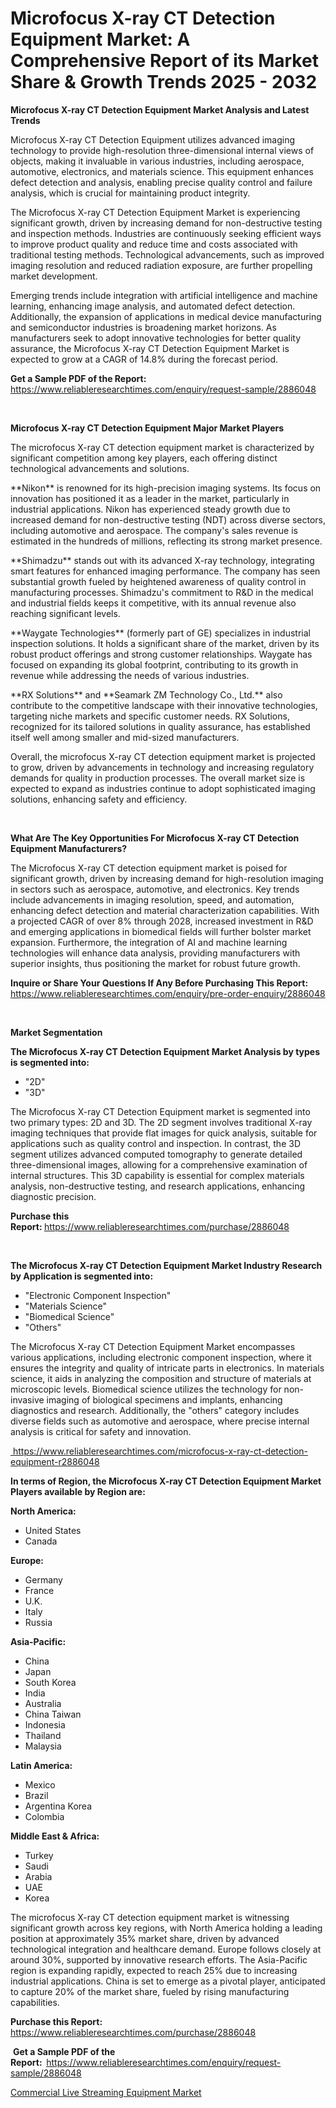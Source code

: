 <p><h1>Microfocus X-ray CT Detection Equipment Market: A Comprehensive Report of its Market Share & Growth Trends 2025 - 2032</h1></p><p><strong>Microfocus X-ray CT Detection Equipment Market Analysis and Latest Trends</strong></p>
<p><p>Microfocus X-ray CT Detection Equipment utilizes advanced imaging technology to provide high-resolution three-dimensional internal views of objects, making it invaluable in various industries, including aerospace, automotive, electronics, and materials science. This equipment enhances defect detection and analysis, enabling precise quality control and failure analysis, which is crucial for maintaining product integrity.</p><p>The Microfocus X-ray CT Detection Equipment Market is experiencing significant growth, driven by increasing demand for non-destructive testing and inspection methods. Industries are continuously seeking efficient ways to improve product quality and reduce time and costs associated with traditional testing methods. Technological advancements, such as improved imaging resolution and reduced radiation exposure, are further propelling market development.</p><p>Emerging trends include integration with artificial intelligence and machine learning, enhancing image analysis, and automated defect detection. Additionally, the expansion of applications in medical device manufacturing and semiconductor industries is broadening market horizons. As manufacturers seek to adopt innovative technologies for better quality assurance, the Microfocus X-ray CT Detection Equipment Market is expected to grow at a CAGR of 14.8% during the forecast period.</p></p>
<p><strong>Get a Sample PDF of the Report:&nbsp;</strong> <a href="https://www.reliableresearchtimes.com/enquiry/request-sample/2886048?utm_campaign=1950&utm_medium=2&utm_source=Github&utm_content=ia&utm_term=13032025&utm_id=microfocus-x-ray-ct-detection-equipment">https://www.reliableresearchtimes.com/enquiry/request-sample/2886048</a></p>
<p>&nbsp;</p>
<p><strong>Microfocus X-ray CT Detection Equipment Major Market Players</strong></p>
<p><p>The microfocus X-ray CT detection equipment market is characterized by significant competition among key players, each offering distinct technological advancements and solutions. </p><p>**Nikon** is renowned for its high-precision imaging systems. Its focus on innovation has positioned it as a leader in the market, particularly in industrial applications. Nikon has experienced steady growth due to increased demand for non-destructive testing (NDT) across diverse sectors, including automotive and aerospace. The company's sales revenue is estimated in the hundreds of millions, reflecting its strong market presence.</p><p>**Shimadzu** stands out with its advanced X-ray technology, integrating smart features for enhanced imaging performance. The company has seen substantial growth fueled by heightened awareness of quality control in manufacturing processes. Shimadzu's commitment to R&D in the medical and industrial fields keeps it competitive, with its annual revenue also reaching significant levels.</p><p>**Waygate Technologies** (formerly part of GE) specializes in industrial inspection solutions. It holds a significant share of the market, driven by its robust product offerings and strong customer relationships. Waygate has focused on expanding its global footprint, contributing to its growth in revenue while addressing the needs of various industries.</p><p>**RX Solutions** and **Seamark ZM Technology Co., Ltd.** also contribute to the competitive landscape with their innovative technologies, targeting niche markets and specific customer needs. RX Solutions, recognized for its tailored solutions in quality assurance, has established itself well among smaller and mid-sized manufacturers. </p><p>Overall, the microfocus X-ray CT detection equipment market is projected to grow, driven by advancements in technology and increasing regulatory demands for quality in production processes. The overall market size is expected to expand as industries continue to adopt sophisticated imaging solutions, enhancing safety and efficiency.</p></p>
<p>&nbsp;</p>
<p><strong>What Are The Key Opportunities For Microfocus X-ray CT Detection Equipment Manufacturers?</strong></p>
<p><p>The Microfocus X-ray CT detection equipment market is poised for significant growth, driven by increasing demand for high-resolution imaging in sectors such as aerospace, automotive, and electronics. Key trends include advancements in imaging resolution, speed, and automation, enhancing defect detection and material characterization capabilities. With a projected CAGR of over 8% through 2028, increased investment in R&D and emerging applications in biomedical fields will further bolster market expansion. Furthermore, the integration of AI and machine learning technologies will enhance data analysis, providing manufacturers with superior insights, thus positioning the market for robust future growth.</p></p>
<p><strong>Inquire or Share Your Questions If Any Before Purchasing This Report:</strong> <a href="https://www.reliableresearchtimes.com/enquiry/pre-order-enquiry/2886048?utm_campaign=1950&utm_medium=2&utm_source=Github&utm_content=ia&utm_term=13032025&utm_id=microfocus-x-ray-ct-detection-equipment">https://www.reliableresearchtimes.com/enquiry/pre-order-enquiry/2886048</a></p>
<p>&nbsp;</p>
<p><strong>Market Segmentation</strong></p>
<p><strong>The Microfocus X-ray CT Detection Equipment Market Analysis by types is segmented into:</strong></p>
<p><ul><li>"2D"</li><li>"3D"</li></ul></p>
<p><p>The Microfocus X-ray CT Detection Equipment market is segmented into two primary types: 2D and 3D. The 2D segment involves traditional X-ray imaging techniques that provide flat images for quick analysis, suitable for applications such as quality control and inspection. In contrast, the 3D segment utilizes advanced computed tomography to generate detailed three-dimensional images, allowing for a comprehensive examination of internal structures. This 3D capability is essential for complex materials analysis, non-destructive testing, and research applications, enhancing diagnostic precision.</p></p>
<p><strong>Purchase this Report:&nbsp;</strong><a href="https://www.reliableresearchtimes.com/purchase/2886048?utm_campaign=1950&utm_medium=2&utm_source=Github&utm_content=ia&utm_term=13032025&utm_id=microfocus-x-ray-ct-detection-equipment">https://www.reliableresearchtimes.com/purchase/2886048</a></p>
<p>&nbsp;</p>
<p><strong>The Microfocus X-ray CT Detection Equipment Market Industry Research by Application is segmented into:</strong></p>
<p><ul><li>"Electronic Component Inspection"</li><li>"Materials Science"</li><li>"Biomedical Science"</li><li>"Others"</li></ul></p>
<p><p>The Microfocus X-ray CT Detection Equipment Market encompasses various applications, including electronic component inspection, where it ensures the integrity and quality of intricate parts in electronics. In materials science, it aids in analyzing the composition and structure of materials at microscopic levels. Biomedical science utilizes the technology for non-invasive imaging of biological specimens and implants, enhancing diagnostics and research. Additionally, the "others" category includes diverse fields such as automotive and aerospace, where precise internal analysis is critical for safety and innovation.</p></p>
<p><a href="https://www.reliableresearchtimes.com/microfocus-x-ray-ct-detection-equipment-r2886048?utm_campaign=1950&utm_medium=2&utm_source=Github&utm_content=ia&utm_term=13032025&utm_id=microfocus-x-ray-ct-detection-equipment">&nbsp;https://www.reliableresearchtimes.com/microfocus-x-ray-ct-detection-equipment-r2886048</a></p>
<p><strong>In terms of Region, the Microfocus X-ray CT Detection Equipment Market Players available by Region are:</strong></p>
<p>
    <p> <strong> North America: </strong>
        <ul>
            <li>United States</li>
            <li>Canada</li>
        </ul>
        </p> 
    <p> <strong> Europe: </strong>
        <ul>
            <li>Germany</li>
            <li>France</li>
            <li>U.K.</li>
            <li>Italy</li>
            <li>Russia</li>
        </ul>
        </p> 
    <p> <strong> Asia-Pacific: </strong>
        <ul>
            <li>China</li>
            <li>Japan</li>
            <li>South Korea</li>
            <li>India</li>
            <li>Australia</li>
            <li>China Taiwan</li>
            <li>Indonesia</li>
            <li>Thailand</li>
            <li>Malaysia</li>
        </ul>
        </p> 
    <p> <strong> Latin America: </strong>
        <ul>
            <li>Mexico</li>
            <li>Brazil</li>
            <li>Argentina Korea</li>
            <li>Colombia</li>
        </ul>
        </p> 
    <p> <strong> Middle East & Africa: </strong>
        <ul>
            <li>Turkey</li>
            <li>Saudi</li>
            <li>Arabia</li>
            <li>UAE</li>
            <li>Korea</li>
        </ul>
    </p>
    </p>
<p><p>The microfocus X-ray CT detection equipment market is witnessing significant growth across key regions, with North America holding a leading position at approximately 35% market share, driven by advanced technological integration and healthcare demand. Europe follows closely at around 30%, supported by innovative research efforts. The Asia-Pacific region is expanding rapidly, expected to reach 25% due to increasing industrial applications. China is set to emerge as a pivotal player, anticipated to capture 20% of the market share, fueled by rising manufacturing capabilities.</p></p>
<p><strong>Purchase this Report: </strong><a href="https://www.reliableresearchtimes.com/purchase/2886048?utm_campaign=1950&utm_medium=2&utm_source=Github&utm_content=ia&utm_term=13032025&utm_id=microfocus-x-ray-ct-detection-equipment">https://www.reliableresearchtimes.com/purchase/2886048</a></p>
<p>&nbsp;<strong>Get a Sample PDF of the Report:&nbsp;&nbsp;</strong><a href="https://www.reliableresearchtimes.com/enquiry/request-sample/2886048?utm_campaign=1950&utm_medium=2&utm_source=Github&utm_content=ia&utm_term=13032025&utm_id=microfocus-x-ray-ct-detection-equipment">https://www.reliableresearchtimes.com/enquiry/request-sample/2886048</a></p>
<p><strong></strong></p>
<p><p><a href="https://github.com/OlenFleming68/Market-Research-Report-List-1/blob/main/commercial-live-streaming-equipment-market.md?utm_campaign=1950&utm_medium=2&utm_source=Github&utm_content=ia&utm_term=13032025&utm_id=microfocus-x-ray-ct-detection-equipment">Commercial Live Streaming Equipment Market</a></p></p>